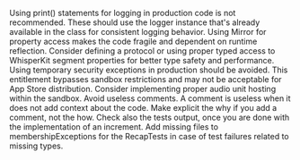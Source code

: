 Using print() statements for logging in production code is not recommended. These should use the logger instance that's already available in the class for consistent logging behavior.
Using Mirror for property access makes the code fragile and dependent on runtime reflection. Consider defining a protocol or using proper typed access to WhisperKit segment properties for better type safety and performance.
Using temporary security exceptions in production should be avoided. This entitlement bypasses sandbox restrictions and may not be acceptable for App Store distribution. Consider implementing proper audio unit hosting within the sandbox.
Avoid useless comments. A comment is useless when it does not add context about the code. Make explicit the why if you add a comment, not the how.
Check also the tests output, once you are done with the implementation of an increment.
Add missing files to membershipExceptions for the RecapTests in case of test failures related to missing types.
